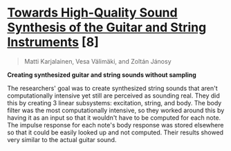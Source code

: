 # [Towards High-Quality Sound Synthesis of the Guitar and String Instruments](https://pdfs.semanticscholar.org/a3b5/89e460d43fff6057a8d85db77a28d7b3c09e.pdf) [8]

> Matti Karjalainen, Vesa Välimäki, and Zoltán Jánosy

**Creating synthesized guitar and string sounds without sampling**

The researchers' goal was to create synthesized string sounds that aren't computationally intensive yet still are perceived as sounding real. They did this by creating 3 linear subsystems: excitation, string, and body. The body filter was the most computationally intensive, so they worked around this by having it as an input so that it wouldn't have to be computed for each note. The impulse response for each note's body response was stored elsewhere so that it could be easily looked up and not computed. Their results showed very similar to the actual guitar sound.

